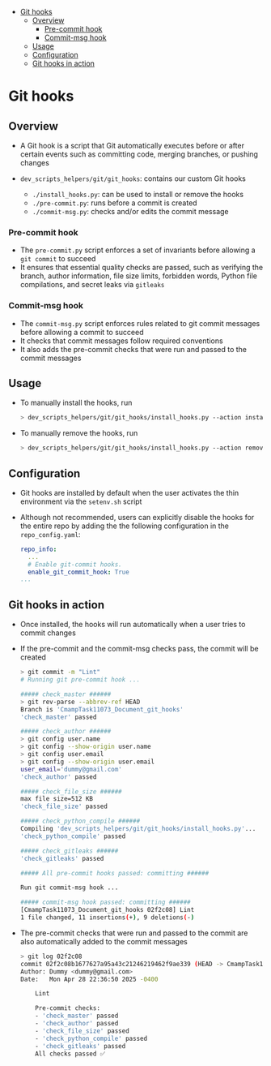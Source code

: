<!-- toc -->

- [Git hooks](#git-hooks)
  * [Overview](#overview)
    + [Pre-commit hook](#pre-commit-hook)
    + [Commit-msg hook](#commit-msg-hook)
  * [Usage](#usage)
  * [Configuration](#configuration)
  * [Git hooks in action](#git-hooks-in-action)

<!-- tocstop -->

# Git hooks

## Overview

- A Git hook is a script that Git automatically executes before or after certain
  events such as committing code, merging branches, or pushing changes

- `dev_scripts_helpers/git/git_hooks`: contains our custom Git hooks
  - `./install_hooks.py`: can be used to install or remove the hooks
  - `./pre-commit.py`: runs before a commit is created
  - `./commit-msg.py`: checks and/or edits the commit message

### Pre-commit hook

- The `pre-commit.py` script enforces a set of invariants before allowing a
  `git commit` to succeed
- It ensures that essential quality checks are passed, such as verifying the
  branch, author information, file size limits, forbidden words, Python file
  compilations, and secret leaks via `gitleaks`

### Commit-msg hook

- The `commit-msg.py` script enforces rules related to git commit messages
  before allowing a commit to succeed
- It checks that commit messages follow required conventions
- It also adds the pre-commit checks that were run and passed to the commit
  messages

## Usage

- To manually install the hooks, run

  ```bash
  > dev_scripts_helpers/git/git_hooks/install_hooks.py --action install
  ```

- To manually remove the hooks, run
  ```bash
  > dev_scripts_helpers/git/git_hooks/install_hooks.py --action remove
  ```

## Configuration

- Git hooks are installed by default when the user activates the thin
  environment via the `setenv.sh` script

- Although not recommended, users can explicitly disable the hooks for the
  entire repo by adding the the following configuration in the
  `repo_config.yaml`:
  ```yaml
  repo_info:
    ...
    # Enable git-commit hooks.
    enable_git_commit_hook: True
  ...
  ```

## Git hooks in action

- Once installed, the hooks will run automatically when a user tries to commit
  changes
- If the pre-commit and the commit-msg checks pass, the commit will be created

  ```bash
  > git commit -m "Lint"
  # Running git pre-commit hook ...

  ##### check_master ######
  > git rev-parse --abbrev-ref HEAD
  Branch is 'CmampTask11073_Document_git_hooks'
  'check_master' passed

  ##### check_author ######
  > git config user.name
  > git config --show-origin user.name
  > git config user.email
  > git config --show-origin user.email
  user_email='dummy@gmail.com'
  'check_author' passed

  ##### check_file_size ######
  max file size=512 KB
  'check_file_size' passed

  ##### check_python_compile ######
  Compiling 'dev_scripts_helpers/git/git_hooks/install_hooks.py'...
  'check_python_compile' passed

  ##### check_gitleaks ######
  'check_gitleaks' passed

  ##### All pre-commit hooks passed: committing ######

  Run git commit-msg hook ...

  ##### commit-msg hook passed: committing ######
  [CmampTask11073_Document_git_hooks 02f2c08] Lint
  1 file changed, 11 insertions(+), 9 deletions(-)
  ```

- The pre-commit checks that were run and passed to the commit are also
  automatically added to the commit messages

  ```bash
  > git log 02f2c08
  commit 02f2c08b1677627a95a43c21246219462f9ae339 (HEAD -> CmampTask11073_Document_git_hooks, origin/CmampTask11073_Document_git_hooks)
  Author: Dummy <dummy@gmail.com>
  Date:   Mon Apr 28 22:36:50 2025 -0400

      Lint

      Pre-commit checks:
      - 'check_master' passed
      - 'check_author' passed
      - 'check_file_size' passed
      - 'check_python_compile' passed
      - 'check_gitleaks' passed
      All checks passed ✅
  ```
